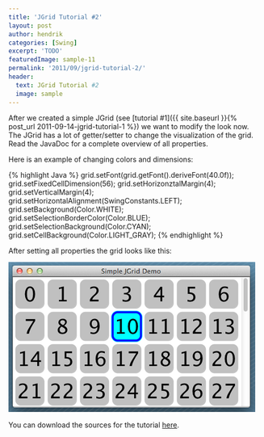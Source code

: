 ```yaml
---
title: 'JGrid Tutorial #2'
layout: post
author: hendrik
categories: [Swing]
excerpt: 'TODO'
featuredImage: sample-11
permalink: '2011/09/jgrid-tutorial-2/'
header:
  text: JGrid Tutorial #2
  image: sample
---
```

After we created a simple JGrid (see [tutorial #1]({{ site.baseurl }}{% post_url 2011-09-14-jgrid-tutorial-1 %}) we want to modify the look now. The JGrid has a lot of getter/setter to change the visualization of the grid. Read the JavaDoc for a complete overview of all properties.

Here is an example of changing colors and dimensions:

{% highlight Java %}
grid.setFont(grid.getFont().deriveFont(40.0f));
grid.setFixedCellDimension(56);
grid.setHorizonztalMargin(4);
grid.setVerticalMargin(4);
grid.setHorizontalAlignment(SwingConstants.LEFT);
grid.setBackground(Color.WHITE);
grid.setSelectionBorderColor(Color.BLUE);
grid.setSelectionBackground(Color.CYAN);
grid.setCellBackground(Color.LIGHT_GRAY);
{% endhighlight %}

After setting all properties the grid looks like this:

![Tutorial2](/assets/posts/guigarage-legacy/Tutorial2.png)

You can download the sources for the tutorial [here](/assets/downloads/jgrid/tutorial2.java).
